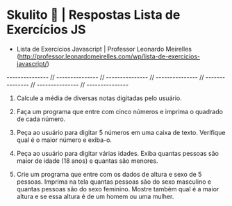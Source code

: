 # Skulito &#128193; | **Respostas** Lista de Exercícios JS

- Lista de Exercícios Javascript | Professor Leonardo Meirelles (http://professor.leonardomeirelles.com/wp/lista-de-exercicios-javascript/)  

--------------- // --------------- // --------------- // --------------- // --------------- // --------------- // ---------------

1. Calcule a média de diversas notas digitadas pelo usuário.

2. Faça um programa que entre com cinco números e imprima o quadrado de cada número.

3. Peça ao usuário para digitar 5 números em uma caixa de texto. Verifique qual é o maior número e exiba-o.

4. Peça ao usuário para digitar várias idades. Exiba quantas pessoas são maior de idade (18 anos) e quantas são menores.

5. Crie um programa que entre com os dados de altura e sexo de 5 pessoas. Imprima na tela quantas pessoas são do sexo masculino e quantas pessoas são do sexo feminino. Mostre também qual é a maior altura e se essa altura é de um homem ou uma mulher.
